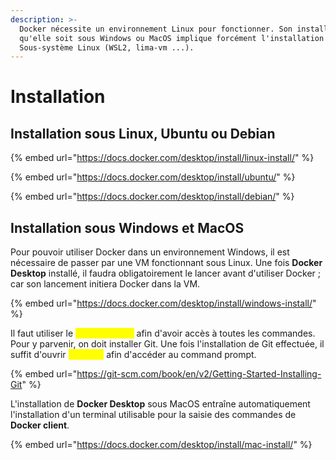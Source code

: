 ```yaml
---
description: >-
  Docker nécessite un environnement Linux pour fonctionner. Son installation,
  qu'elle soit sous Windows ou MacOS implique forcément l'installation d'un
  Sous-système Linux (WSL2, lima-vm ...).
---
```


# Installation

## Installation sous Linux, Ubuntu ou Debian

{% embed url="https://docs.docker.com/desktop/install/linux-install/" %}

{% embed url="https://docs.docker.com/desktop/install/ubuntu/" %}

{% embed url="https://docs.docker.com/desktop/install/debian/" %}

## Installation sous Windows et MacOS

Pour pouvoir utiliser Docker dans un environnement Windows, il est nécessaire de passer par une VM fonctionnant sous Linux. Une fois **Docker Desktop** installé, il faudra obligatoirement le lancer avant d'utiliser Docker ; car son lancement initiera Docker dans la VM.

{% embed url="https://docs.docker.com/desktop/install/windows-install/" %}

Il faut utiliser le <mark style="color:yellow;">**terminal Bash**</mark> afin d'avoir accès à toutes les commandes. Pour y parvenir, on doit installer Git. Une fois l'installation de Git effectuée, il suffit d'ouvrir <mark style="color:yellow;">**Git Bash**</mark> afin d'accéder au command prompt.

{% embed url="https://git-scm.com/book/en/v2/Getting-Started-Installing-Git" %}

L'installation de **Docker Desktop** sous MacOS entraîne automatiquement l'installation d'un terminal utilisable pour la saisie des commandes de **Docker client**.

{% embed url="https://docs.docker.com/desktop/install/mac-install/" %}

